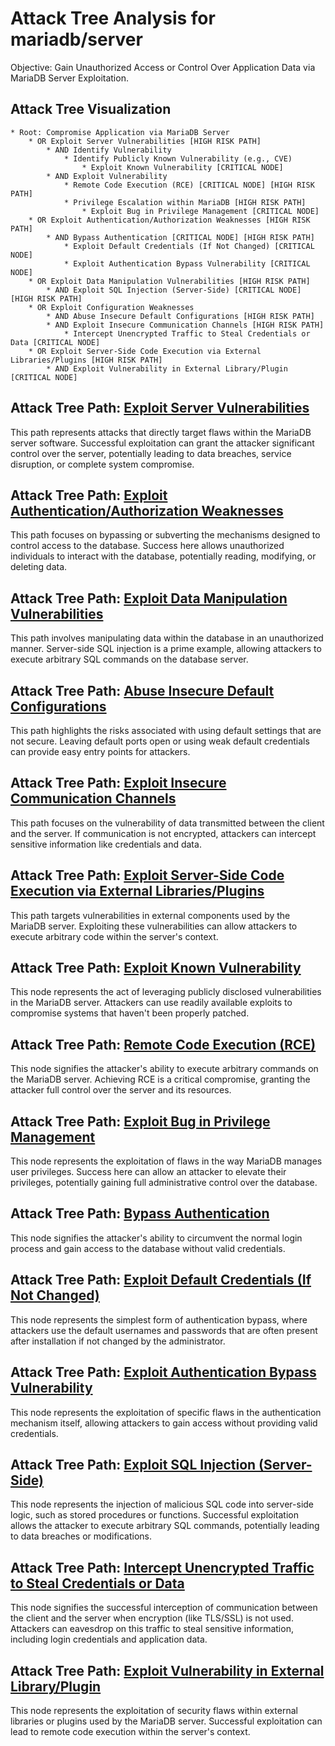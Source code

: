 # Attack Tree Analysis for mariadb/server

Objective: Gain Unauthorized Access or Control Over Application Data via MariaDB Server Exploitation.

## Attack Tree Visualization

```
* Root: Compromise Application via MariaDB Server
    * OR Exploit Server Vulnerabilities [HIGH RISK PATH]
        * AND Identify Vulnerability
            * Identify Publicly Known Vulnerability (e.g., CVE)
                * Exploit Known Vulnerability [CRITICAL NODE]
        * AND Exploit Vulnerability
            * Remote Code Execution (RCE) [CRITICAL NODE] [HIGH RISK PATH]
            * Privilege Escalation within MariaDB [HIGH RISK PATH]
                * Exploit Bug in Privilege Management [CRITICAL NODE]
    * OR Exploit Authentication/Authorization Weaknesses [HIGH RISK PATH]
        * AND Bypass Authentication [CRITICAL NODE] [HIGH RISK PATH]
            * Exploit Default Credentials (If Not Changed) [CRITICAL NODE]
            * Exploit Authentication Bypass Vulnerability [CRITICAL NODE]
    * OR Exploit Data Manipulation Vulnerabilities [HIGH RISK PATH]
        * AND Exploit SQL Injection (Server-Side) [CRITICAL NODE] [HIGH RISK PATH]
    * OR Exploit Configuration Weaknesses
        * AND Abuse Insecure Default Configurations [HIGH RISK PATH]
        * AND Exploit Insecure Communication Channels [HIGH RISK PATH]
            * Intercept Unencrypted Traffic to Steal Credentials or Data [CRITICAL NODE]
    * OR Exploit Server-Side Code Execution via External Libraries/Plugins [HIGH RISK PATH]
        * AND Exploit Vulnerability in External Library/Plugin [CRITICAL NODE]
```


## Attack Tree Path: [Exploit Server Vulnerabilities](./attack_tree_paths/exploit_server_vulnerabilities.md)

This path represents attacks that directly target flaws within the MariaDB server software. Successful exploitation can grant the attacker significant control over the server, potentially leading to data breaches, service disruption, or complete system compromise.

## Attack Tree Path: [Exploit Authentication/Authorization Weaknesses](./attack_tree_paths/exploit_authenticationauthorization_weaknesses.md)

This path focuses on bypassing or subverting the mechanisms designed to control access to the database. Success here allows unauthorized individuals to interact with the database, potentially reading, modifying, or deleting data.

## Attack Tree Path: [Exploit Data Manipulation Vulnerabilities](./attack_tree_paths/exploit_data_manipulation_vulnerabilities.md)

This path involves manipulating data within the database in an unauthorized manner. Server-side SQL injection is a prime example, allowing attackers to execute arbitrary SQL commands on the database server.

## Attack Tree Path: [Abuse Insecure Default Configurations](./attack_tree_paths/abuse_insecure_default_configurations.md)

This path highlights the risks associated with using default settings that are not secure. Leaving default ports open or using weak default credentials can provide easy entry points for attackers.

## Attack Tree Path: [Exploit Insecure Communication Channels](./attack_tree_paths/exploit_insecure_communication_channels.md)

This path focuses on the vulnerability of data transmitted between the client and the server. If communication is not encrypted, attackers can intercept sensitive information like credentials and data.

## Attack Tree Path: [Exploit Server-Side Code Execution via External Libraries/Plugins](./attack_tree_paths/exploit_server-side_code_execution_via_external_librariesplugins.md)

This path targets vulnerabilities in external components used by the MariaDB server. Exploiting these vulnerabilities can allow attackers to execute arbitrary code within the server's context.

## Attack Tree Path: [Exploit Known Vulnerability](./attack_tree_paths/exploit_known_vulnerability.md)

This node represents the act of leveraging publicly disclosed vulnerabilities in the MariaDB server. Attackers can use readily available exploits to compromise systems that haven't been properly patched.

## Attack Tree Path: [Remote Code Execution (RCE)](./attack_tree_paths/remote_code_execution__rce_.md)

This node signifies the attacker's ability to execute arbitrary commands on the MariaDB server. Achieving RCE is a critical compromise, granting the attacker full control over the server and its resources.

## Attack Tree Path: [Exploit Bug in Privilege Management](./attack_tree_paths/exploit_bug_in_privilege_management.md)

This node represents the exploitation of flaws in the way MariaDB manages user privileges. Success here can allow an attacker to elevate their privileges, potentially gaining full administrative control over the database.

## Attack Tree Path: [Bypass Authentication](./attack_tree_paths/bypass_authentication.md)

This node signifies the attacker's ability to circumvent the normal login process and gain access to the database without valid credentials.

## Attack Tree Path: [Exploit Default Credentials (If Not Changed)](./attack_tree_paths/exploit_default_credentials__if_not_changed_.md)

This node represents the simplest form of authentication bypass, where attackers use the default usernames and passwords that are often present after installation if not changed by the administrator.

## Attack Tree Path: [Exploit Authentication Bypass Vulnerability](./attack_tree_paths/exploit_authentication_bypass_vulnerability.md)

This node represents the exploitation of specific flaws in the authentication mechanism itself, allowing attackers to gain access without providing valid credentials.

## Attack Tree Path: [Exploit SQL Injection (Server-Side)](./attack_tree_paths/exploit_sql_injection__server-side_.md)

This node represents the injection of malicious SQL code into server-side logic, such as stored procedures or functions. Successful exploitation allows the attacker to execute arbitrary SQL commands, potentially leading to data breaches or modifications.

## Attack Tree Path: [Intercept Unencrypted Traffic to Steal Credentials or Data](./attack_tree_paths/intercept_unencrypted_traffic_to_steal_credentials_or_data.md)

This node signifies the successful interception of communication between the client and the server when encryption (like TLS/SSL) is not used. Attackers can eavesdrop on this traffic to steal sensitive information, including login credentials and application data.

## Attack Tree Path: [Exploit Vulnerability in External Library/Plugin](./attack_tree_paths/exploit_vulnerability_in_external_libraryplugin.md)

This node represents the exploitation of security flaws within external libraries or plugins used by the MariaDB server. Successful exploitation can lead to remote code execution within the server's context.

